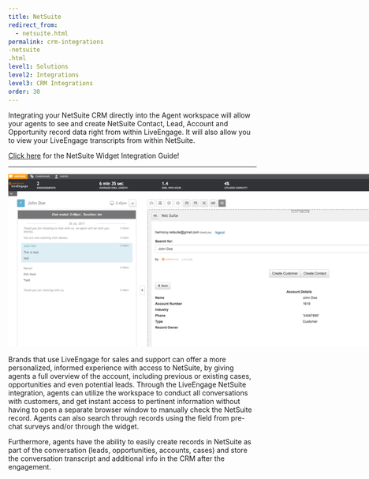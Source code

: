 ```yaml
---
title: NetSuite
redirect_from:
  - netsuite.html
permalink: crm-integrations
-netsuite
.html
level1: Solutions
level2: Integrations
level3: CRM Integrations
order: 30
---
```


Integrating your NetSuite CRM directly into the Agent workspace will allow your agents to see and create NetSuite Contact, Lead, Account and Opportunity record data right from within LiveEngage. It will also allow you to view your LiveEngage transcripts from within NetSuite.

<div class="inntertext configlink"><a href="https://s3-eu-west-1.amazonaws.com/ce-sr/CA/CRM+Integration+Guides/NetSuite+Integration+Guide.pdf" target="_blank">Click here</a> for the NetSuite Widget Integration Guide!</div>
<hr class="solutionshr" />

<img src="images/ns1.png" style="width:900px;max-width:900px;" alt="InAppOverview1">


Brands that use LiveEngage for sales and support can offer a more personalized, informed experience with access to NetSuite, by giving agents a full overview of the account, including previous or existing cases, opportunities and even potential leads. Through the LiveEngage NetSuite integration, agents can utilize the workspace to conduct all conversations with customers, and get instant access to pertinent information without having to open a separate browser window to manually check the NetSuite record. Agents can also search through records using the field from pre-chat surveys and/or through the widget.

Furthermore, agents have the ability to easily create records in NetSuite as part of the conversation (leads, opportunities, accounts, cases) and store the conversation transcript and additional info in the CRM after the engagement.
